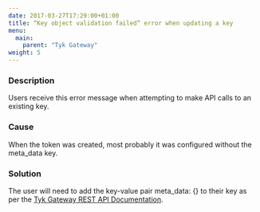 ```yaml
---
date: 2017-03-27T17:29:00+01:00
title: “Key object validation failed“ error when updating a key
menu:
  main:
    parent: "Tyk Gateway"
weight: 5 
---
```


### Description
Users receive this error message when attempting to make API calls to an existing key.

### Cause
When the token was created, most probably it was configured without the meta_data key.

### Solution
The user will need to add the key-value pair meta_data: {} to their key as per the [Tyk Gateway REST API Documentation](/docs/tyk-rest-api/).
